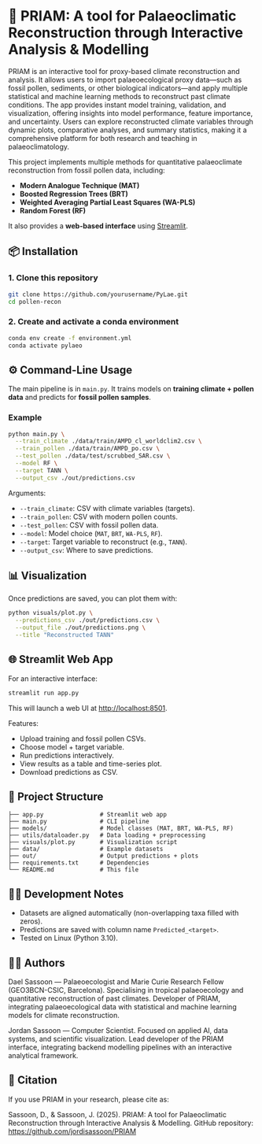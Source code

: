 # 🌿 PRIAM: A tool for Palaeoclimatic Reconstruction through Interactive Analysis & Modelling 

PRIAM is an interactive tool for proxy-based climate reconstruction and analysis. It allows users to import palaeoecological proxy data—such as fossil pollen, sediments, or other biological indicators—and apply multiple statistical and machine learning methods to reconstruct past climate conditions. The app provides instant model training, validation, and visualization, offering insights into model performance, feature importance, and uncertainty. Users can explore reconstructed climate variables through dynamic plots, comparative analyses, and summary statistics, making it a comprehensive platform for both research and teaching in palaeoclimatology.

This project implements multiple methods for quantitative palaeoclimate reconstruction from fossil pollen data, including:

* **Modern Analogue Technique (MAT)**
* **Boosted Regression Trees (BRT)**
* **Weighted Averaging Partial Least Squares (WA-PLS)**
* **Random Forest (RF)**

It also provides a **web-based interface** using [Streamlit](https://streamlit.io).

## 📦 Installation

### 1. Clone this repository

```bash
git clone https://github.com/yourusername/PyLae.git
cd pollen-recon
```

### 2. Create and activate a conda environment

```bash
conda env create -f environment.yml
conda activate pylaeo
```

## ⚙️ Command-Line Usage

The main pipeline is in `main.py`.
It trains models on **training climate + pollen data** and predicts for **fossil pollen samples**.

### Example

```bash
python main.py \
  --train_climate ./data/train/AMPD_cl_worldclim2.csv \
  --train_pollen ./data/train/AMPD_po.csv \
  --test_pollen ./data/test/scrubbed_SAR.csv \
  --model RF \
  --target TANN \
  --output_csv ./out/predictions.csv
```

Arguments:

* `--train_climate`: CSV with climate variables (targets).
* `--train_pollen`: CSV with modern pollen counts.
* `--test_pollen`: CSV with fossil pollen data.
* `--model`: Model choice (`MAT`, `BRT`, `WA-PLS`, `RF`).
* `--target`: Target variable to reconstruct (e.g., `TANN`).
* `--output_csv`: Where to save predictions.

## 📊 Visualization

Once predictions are saved, you can plot them with:

```bash
python visuals/plot.py \
  --predictions_csv ./out/predictions.csv \
  --output_file ./out/predictions.png \
  --title "Reconstructed TANN"
```

## 🌐 Streamlit Web App

For an interactive interface:

```bash
streamlit run app.py
```

This will launch a web UI at [http://localhost:8501](http://localhost:8501).

Features:

* Upload training and fossil pollen CSVs.
* Choose model + target variable.
* Run predictions interactively.
* View results as a table and time-series plot.
* Download predictions as CSV.

## 📂 Project Structure

```
├── app.py                # Streamlit web app
├── main.py               # CLI pipeline
├── models/               # Model classes (MAT, BRT, WA-PLS, RF)
├── utils/dataloader.py   # Data loading + preprocessing
├── visuals/plot.py       # Visualization script
├── data/                 # Example datasets
├── out/                  # Output predictions + plots
├── requirements.txt      # Dependencies
└── README.md             # This file
```

## 🧑‍💻 Development Notes

* Datasets are aligned automatically (non-overlapping taxa filled with zeros).
* Predictions are saved with column name `Predicted_<target>`.
* Tested on Linux (Python 3.10).

## 👩‍🔬 Authors

Dael Sassoon
 — Palaeoecologist and Marie Curie Research Fellow (GEO3BCN-CSIC, Barcelona).
Specialising in tropical palaeoecology and quantitative reconstruction of past climates. Developer of PRIAM, integrating palaeoecological data with statistical and machine learning models for climate reconstruction.

Jordan Sassoon
 — Computer Scientist. 
Focused on applied AI, data systems, and scientific visualization. Lead developer of the PRIAM interface, integrating backend modelling pipelines with an interactive analytical framework.

## 🧠 Citation

If you use PRIAM in your research, please cite as:

Sassoon, D., & Sassoon, J. (2025). PRIAM: A tool for Palaeoclimatic Reconstruction through Interactive Analysis & Modelling. GitHub repository: https://github.com/jordisassoon/PRIAM
